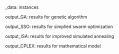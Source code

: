 _data: instances

output_GA: results for genetic algorithm

output_SSO: results for simplied swarm optimization

output_ISA: results for improved simulated annealing

output_CPLEX: results for mathematical model
